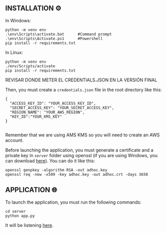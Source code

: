 ## INSTALLATION ⚙️

In Windows:
```
python -m venv env
.\env\Scripts\activate.bat      #Command prompt
.\env\Scripts\Activate.ps1      #Powershell
pip install -r requirements.txt
```

In Linux:
```
python -m venv env
./env/Scripts/activate
pip install -r requirements.txt
```

REVISAR DONDE METER EL CREDENTIALS.JSON EN LA VERSIÓN FINAL

Then, you must create a `credentials.json` file in the root directory like this: 

```
{
  "ACCESS_KEY_ID": "YOUR_ACCESS_KEY_ID",
  "SECRET_ACCESS_KEY": "YOUR_SECRET_ACCESS_KEY",
  "REGION_NAME": "YOUR_AWS_REGION",
  "KEY_ID":"YOUR_KMS_KEY"
}


```

Remember that we are using AMS KMS so you will need to create an AWS account.

Before launching the application, you must generate a certificate and a private key in `server` folder using openssl (if you are using Windows, you can download [here](https://slproweb.com/download/Win64OpenSSL_Light-3_1_0.exe)). You can do it like this:

```
openssl genpkey -algorithm RSA -out adhoc.key
openssl req -new -x509 -key adhoc.key -out adhoc.crt -days 3650
```

## APPLICATION 🌐

To launch the application, you must run the following commands:

```
cd server
python app.py
```

It will be listening [here](https://localhost).
